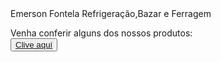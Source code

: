 <!Doctype HTML>
 <Html>
  <Head>
   <Tittle>Emerson Fontela Refrigeração,Bazar e Ferragem</Tittle>
 </Head>
 <Body>
  <P> Venha conferir alguns dos nossos produtos:<Br>
   <Button><a Href=https://www.facebook.com/emersonlfontea.18?mibextid=ZbWKwL/> Clive aquí</a></Button>